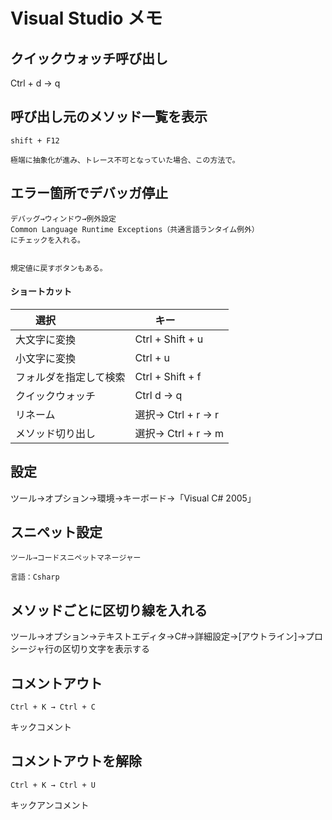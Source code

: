 # Visual Studio メモ

## クイックウォッチ呼び出し
Ctrl + d → q

## 呼び出し元のメソッド一覧を表示
```
shift + F12

極端に抽象化が進み、トレース不可となっていた場合、この方法で。
```

## エラー箇所でデバッガ停止
```
デバッグ→ウィンドウ→例外設定
Common Language Runtime Exceptions（共通言語ランタイム例外）
にチェックを入れる。


規定値に戻すボタンもある。
```

#### ショートカット

|　　選択                               |　　キー                    |
|:--------------------------------------|:---------------------------|
|  大文字に変換                         |  Ctrl + Shift + u          |
|  小文字に変換                         |  Ctrl + u                  |
|  フォルダを指定して検索               |  Ctrl + Shift + f          |
|  クイックウォッチ                     |  Ctrl d → q               |
|  リネーム                             |  選択→ Ctrl + r → r      |
|  メソッド切り出し                     |  選択→ Ctrl +  r → m     |



## 設定
ツール→オプション→環境→キーボード→「Visual C# 2005」

## スニペット設定
```
ツール→コードスニペットマネージャー

言語：Csharp
```

## メソッドごとに区切り線を入れる
ツール→オプション→テキストエディタ→C#→詳細設定→[アウトライン]→プロシージャ行の区切り文字を表示する


## コメントアウト
```
Ctrl + K → Ctrl + C
```
キックコメント


## コメントアウトを解除
```
Ctrl + K → Ctrl + U
```
キックアンコメント
